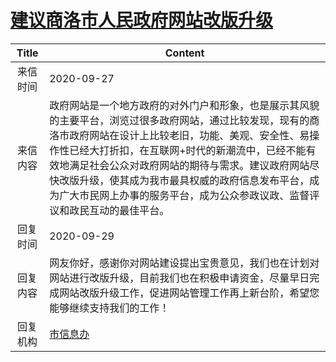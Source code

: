 # <a href="http://www.shangluo.gov.cn/zmhd/ldxxxx.jsp?urltype=leadermail.LeaderMailContentUrl&wbtreeid=1112&leadermailid=6492">建议商洛市人民政府网站改版升级</a>
| Title |                                                                                                  Content                                                                                                  |
|:-----:|-----------------------------------------------------------------------------------------------------------------------------------------------------------------------------------------------------------|
| 来信时间  | 2020-09-27                                                                                                                                                                                                |
| 来信内容  | 政府网站是一个地方政府的对外门户和形象，也是展示其风貌的主要平台，浏览过很多政府网站，通过比较发现，现有的商洛市政府网站在设计上比较老旧，功能、美观、安全性、易操作性已经大打折扣，在互联网+时代的新潮流中，已经不能有效地满足社会公众对政府网站的期待与需求。建议政府网站尽快改版升级，使其成为我市最具权威的政府信息发布平台，成为广大市民网上办事的服务平台，成为公众参政议政、监督评议和政民互动的最佳平台。 |
| 回复时间  | 2020-09-29                                                                                                                                                                                                |
| 回复内容  | 网友你好，感谢你对网站建设提出宝贵意见，我们也在计划对网站进行改版升级，目前我们也在积极申请资金，尽量早日完成网站改版升级工作，促进网站管理工作再上新台阶，希望您能够继续支持我们的工作！                                                                                                             |
| 回复机构  | <a href="../../categories/agencies/市信息办.md">市信息办</a>                                                                                                                                                      |